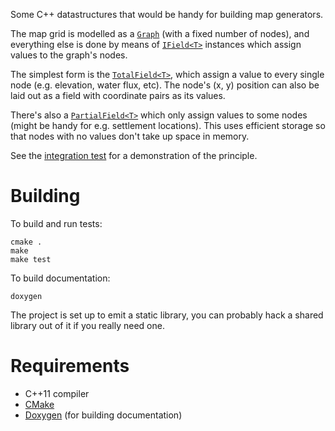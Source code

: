 Some C++ datastructures that would be handy for building map generators.

The map grid is modelled as a [`Graph`](include/graph.hpp) (with a fixed number of nodes), and everything else is done by means of [`IField<T>`](include/field.hpp) instances which assign values to the graph's nodes.

The simplest form is the [`TotalField<T>`](include/total_field.hpp), which assign a value to every single node (e.g. elevation, water flux, etc).  The node's (x, y) position can also be laid out as a field with coordinate pairs as its values.

There's also a [`PartialField<T>`](include/partial_field.hpp) which only assign values to some nodes (might be handy for e.g. settlement locations).  This uses efficient storage so that nodes with no values don't take up space in memory.

See the [integration test](tests/test_integration.cpp) for a demonstration of the principle.

# Building

To build and run tests:

    cmake .
    make
    make test

To build documentation:

    doxygen

The project is set up to emit a static library, you can probably hack a shared library out of it if you really need one.

# Requirements

* C++11 compiler
* [CMake](https://cmake.org/)
* [Doxygen](http://doxygen.org/) (for building documentation)
